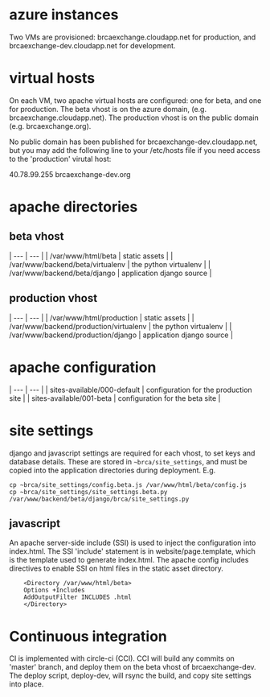 # azure instances

Two VMs are provisioned: brcaexchange.cloudapp.net for production, and
brcaexchange-dev.cloudapp.net for development.

# virtual hosts

On each VM, two apache virtual hosts are configured: one for beta, and one for production.
The beta vhost is on the azure domain, (e.g. brcaexchange.cloudapp.net). The production vhost is
on the public domain (e.g. brcaexchange.org).

No public domain has been published for brcaexchange-dev.cloudapp.net, but you
may add the following line to your /etc/hosts file if you need access to the
'production' virutal host:

40.78.99.255 brcaexchange-dev.org

# apache directories
## beta vhost

| --- | --- |
| /var/www/html/beta | static assets |
| /var/www/backend/beta/virtualenv | the python virtualenv |
| /var/www/backend/beta/django | application django source |

## production vhost

| --- | --- |
| /var/www/html/production | static assets |
| /var/www/backend/production/virtualenv | the python virtualenv |
| /var/www/backend/production/django | application django source |

# apache configuration

| --- | --- |
| sites-available/000-default | configuration for the production site |
| sites-available/001-beta | configuration for the beta site |

# site settings

django and javascript settings are required for each vhost, to set keys
and database details. These are stored in ```~brca/site_settings```, and
must be copied into the application directories during deployment. E.g.

```
cp ~brca/site_settings/config.beta.js /var/www/html/beta/config.js
cp ~brca/site_settings/site_settings.beta.py /var/www/backend/beta/django/brca/site_settings.py
```

## javascript

An apache server-side include (SSI) is used to inject the configuration into
index.html. The SSI 'include' statement is in website/page.template, which is
the template used to generate index.html. The apache config includes directives
to enable SSI on html files in the static asset directory.

```
    <Directory /var/www/html/beta>
	Options +Includes
	AddOutputFilter INCLUDES .html
    </Directory>
```
# Continuous integration

CI is implemented with circle-ci (CCI). CCI will build any commits on 'master' branch,
and deploy them on the beta vhost of brcaexchange-dev. The deploy script, deploy-dev,
will rsync the build, and copy site settings into place.
